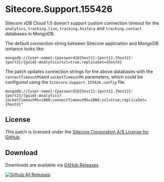 # Sitecore.Support.155426
Sitecore xDB Cloud 1.0 doesn't support custom connection timeout for the `analytics`, `tracking.live`, `tracking.history` and `tracking.contact` databases in MongoDB.

The default connection string between Sitecore application and MongoDB isntance looks like:

```
mongodb://{user-name}:{password}@{host1}:{port1},{host2}:{port2}/{guid}-Analytics?ssl=true;replicaSet={hostX}
```

The patch updates connection strings for the above databases with the `connectTimeoutMS`and `socketTimeoutMS` parameters, which could be configured using the `Sitecore.Support.155426.config` file.
    
```
mongodb://{user-name}:{password}@{host1}:{port1},{host2}:{port2}/{guid}-Analytics?socketTimeoutMS=1000;connectTimeoutMS=1000;ssl=true;replicaSet={hostX}"
```

## License  
This patch is licensed under the [Sitecore Corporation A/S License for GitHub](https://github.com/sitecoresupport/Sitecore.Support.155426/blob/master/LICENSE).  

## Download  
Downloads are available via [GitHub Releases](https://github.com/sitecoresupport/Sitecore.Support.155426/releases).  

[![Github All Releases](https://img.shields.io/github/downloads/SitecoreSupport/Sitecore.Support.155426/total.svg)](https://github.com/SitecoreSupport/Sitecore.Support.155426/releases)
